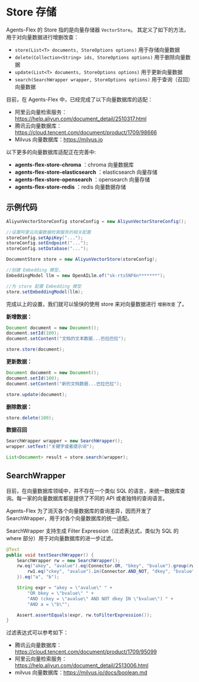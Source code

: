 # Store 存储

Agents-Flex 的 Store 指的是向量存储器 `VectorStore`。 其定义了如下的方法，用于对向量数据进行增删改查：

- `store(List<T> documents, StoreOptions options)` 用于存储向量数据
- `delete(Collection<String> ids, StoreOptions options)` 用于删除向量数据
- `update(List<T> documents, StoreOptions options)` 用于更新向量数据
- `search(SearchWrapper wrapper, StoreOptions options)` 用于查询（召回）向量数据

目前，在 Agents-Flex 中，已经完成了以下向量数据库的适配：
- 阿里云向量检索服务：https://help.aliyun.com/document_detail/2510317.html
- 腾讯云向量数据库：https://cloud.tencent.com/document/product/1709/98666
- Milvus 向量数据库：https://milvus.io

以下更多的向量数据库适配正在完善中:
- **agents-flex-store-chroma** ：chroma 向量数据库
- **agents-flex-store-elasticsearch** ：elasticsearch 向量存储
- **agents-flex-store-opensearch** ：opensearch 向量存储
- **agents-flex-store-redis** ：redis 向量数据存储

## 示例代码

```java
AliyunVectorStoreConfig storeConfig = new AliyunVectorStoreConfig();

//设置阿里云向量数据检索服务的相关配置
storeConfig.setApiKey("...");
storeConfig.setEndpoint("...");
storeConfig.setDatabase("...");

DocumentStore store = new AliyunVectorStore(storeConfig);

//创建 Embedding 模型，
EmbeddingModel llm = new OpenAILlm.of("sk-rts5NF6n*******");

//为 store 配置 Embedding 模型
store.setEmbeddingModel(llm);
```

完成以上的设置，我们就可以愉快的使用 store 来对向量数据进行 `增删改查` 了。

**新增数据：**

```java
Document document = new Document();
document.setId(100);
document.setContent("文档的文本数据...巴拉巴拉");

store.store(document);
```

**更新数据：**

```java
Document document = new Document();
document.setId(100);
document.setContent("新的文档数据...巴拉巴拉");

store.update(document);
```

**删除数据：**

```java
store.delete(100);
```

**数据召回**

```java
SearchWrapper wrapper = new SearchWrapper();
wrapper.setText("关键字或者提示词");

List<Document> result = store.search(wrapper);
```

## SearchWrapper

目前，在向量数据库领域中，并不存在一个类似 SQL 的语言，来统一数据库查询。每一家的向量数据库都是提供了不同的 API 或者独特的查询语言。

Agents-Flex 为了消灭各个向量数据库的查询差异，因而开发了 SearchWrapper，用于对各个向量数据库的统一适配。

SearchWrapper 支持生成 Filter Expression（过滤表达式，类似为 SQL 的 where 部分）用于对向量数据库的进一步过滤。

```java
@Test
public void testSearchWrapper() {
    SearchWrapper rw = new SearchWrapper();
    rw.eq("akey", "avalue").eq(Connector.OR, "bkey", "bvalue").group(rw1 -> {
        rw1.eq("ckey", "avalue").in(Connector.AND_NOT, "dkey", "bvalue");
    }).eq("a", "b");

    String expr = "akey = \"avalue\" " +
        "OR bkey = \"bvalue\" " +
        "AND (ckey = \"avalue\" AND NOT dkey IN \"bvalue\") " +
        "AND a = \"b\"";

    Assert.assertEquals(expr, rw.toFilterExpression());
}
```

过滤表达式可以参考如下：
- 腾讯云向量数据库：https://cloud.tencent.com/document/product/1709/95099
- 阿里云向量检索服务：https://help.aliyun.com/document_detail/2513006.html
- milvus 向量数据库：https://milvus.io/docs/boolean.md
